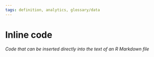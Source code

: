 ```yaml
---
tags: definition, analytics, glossary/data
---
```

#  Inline code
*Code that can be inserted directly into the text of an R Markdown file*